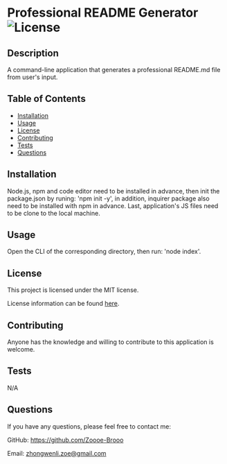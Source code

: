 # Professional README Generator ![License](https://img.shields.io/badge/License-MIT-blue.svg)
## Description
A command-line application that generates a professional README.md file from user's input.
## Table of Contents
* [Installation](#installation)
* [Usage](#usage)
* [License](#license)
* [Contributing](#contributing)
* [Tests](#tests)
* [Questions](#questions)
## Installation
Node.js, npm and code editor need to be installed in advance, then init the package.json by runing: 'npm init -y', in addition, inquirer package also need to be installed with npm in advance. Last, application's JS files need to be clone to the local machine.
## Usage
Open the CLI of the corresponding directory, then run: 'node index'.
## License
This project is licensed under the MIT license.

License information can be found [here](https://choosealicense.com/licenses/mit/).
## Contributing
Anyone has the knowledge and willing to contribute to this application is welcome.
## Tests
N/A
## Questions
If you have any questions, please feel free to contact me:

GitHub: https://github.com/Zoooe-Brooo

Email: zhongwenli.zoe@gmail.com
